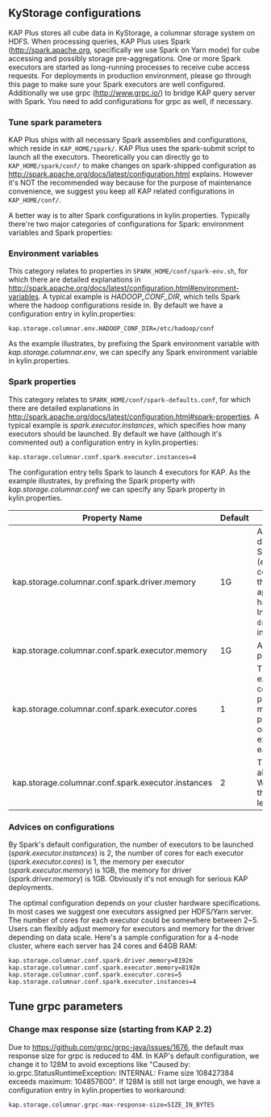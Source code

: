 ## KyStorage configurations
KAP Plus stores all cube data in KyStorage, a columnar storage system on HDFS. When processing queries, KAP Plus uses Spark (http://spark.apache.org, specifically we use Spark on Yarn mode) for cube accessing and possibly storage pre-aggregations.  One or more Spark executors are started as long-running processes to receive cube access requests. For deployments in production environment, please go through this page to make sure your Spark executors are well configured. Additionally we use grpc (http://www.grpc.io/) to bridge KAP query server with Spark. You need to add configurations for grpc as well, if necessary. 

### Tune spark parameters

KAP Plus ships with all necessary Spark assemblies and configurations, which reside in `KAP_HOME/spark/`. KAP Plus uses the spark-submit script to launch all the executors. Theoretically you can directly go to `KAP_HOME/spark/conf/` to make changes on spark-shipped configuration as http://spark.apache.org/docs/latest/configuration.html explains. However it's NOT the recommended way because for the purpose of maintenance convenience, we suggest you keep all KAP related configurations in `KAP_HOME/conf/`. 

A better way is to alter Spark configurations in kylin.properties. Typically there're two major categories of configurations for Spark: environment variables and  Spark properties:

### Environment variables

This category relates to properties in `SPARK_HOME/conf/spark-env.sh`, for which there are detailed explanations in http://spark.apache.org/docs/latest/configuration.html#environment-variables. A typical example is *HADOOP_CONF_DIR*, which tells Spark where the hadoop configurations reside in. By default we have a configuration entry in kylin.properties:

```
kap.storage.columnar.env.HADOOP_CONF_DIR=/etc/hadoop/conf
```

As the example illustrates, by prefixing the Spark environment variable with *kap.storage.columnar.env*, we can specify any Spark environment variable in kylin.properties.

### Spark properties

This category relates to `SPARK_HOME/conf/spark-defaults.conf`, for which there are detailed explanations in http://spark.apache.org/docs/latest/configuration.html#spark-properties. A typical example is *spark.executor.instances*, which specifies how many executors should be launched. By default we have (although it's commented out) a configuration entry in kylin.properties:

```
kap.storage.columnar.conf.spark.executor.instances=4
```

The configuration entry tells Spark to launch 4 executors for KAP. As the example illustrates, by prefixing the Spark property with *kap.storage.columnar.conf* we can specify any Spark property in kylin.properties.

| Property Name                            | Default | Meaning                                  |
| ---------------------------------------- | ------- | ---------------------------------------- |
| kap.storage.columnar.conf.spark.driver.memory | 1G      | Amount of memory to use for the driver process, i.e. where SparkContext is initialized. (e.g. `1g`, `2g`). *Note:* In client mode, this config must not be set through the `SparkConf` directly in your application, because the driver JVM has already started at that point. Instead, please set this through the `--driver-memory` command line option or in your default properties file. |
| kap.storage.columnar.conf.spark.executor.memory | 1G      | Amount of memory to use per executor process (e.g. `2g`, `8g`). |
| kap.storage.columnar.conf.spark.executor.cores | 1       | The number of cores to use on each executor. In standalone and Mesos coarse-grained modes, setting this parameter allows an application to run multiple executors on the same worker, provided that there are enough cores on that worker. Otherwise, only one executor per application will run on each worker. |
| kap.storage.columnar.conf.spark.executor.instances | 2       | The number of executors for static allocation. With `spark.dynamicAllocation.enabled`, the initial set of executors will be at least this large. |

### Advices on configurations

By Spark's default configuration, the number of executors to be launched (*spark.executor.instances*) is 2, the number of cores for each executor (*spark.executor.cores*) is 1, the memory per executor (*spark.executor.memory*) is 1GB, the memory for driver (*spark.driver.memory*) is 1GB. Obviously it's not enough for serious KAP deployments. 

The optimal configuration depends on your cluster hardware specifications. In most cases we suggest one executors assigned per HDFS/Yarn server. The number of cores for each executor could be somewhere between 2~5. Users can flexibly adjust memory for executors and memory for the driver depending on data scale. Here's a sample configuration for a 4-node cluster, where each server has 24 cores and 64GB RAM:

```
kap.storage.columnar.conf.spark.driver.memory=8192m
kap.storage.columnar.conf.spark.executor.memory=8192m
kap.storage.columnar.conf.spark.executor.cores=5
kap.storage.columnar.conf.spark.executor.instances=4
```

## Tune grpc parameters 

### Change max response size (starting from KAP 2.2)

Due to https://github.com/grpc/grpc-java/issues/1676, the default max response size for grpc is reduced to 4M. In KAP's default configuration, we change it to 128M to avoid exceptions like "Caused by: io.grpc.StatusRuntimeException: INTERNAL: Frame size 108427384 exceeds maximum: 104857600". If 128M is still not large enough,  we have a configuration entry in kylin.properties to workaround:

```
kap.storage.columnar.grpc-max-response-size=SIZE_IN_BYTES
```
